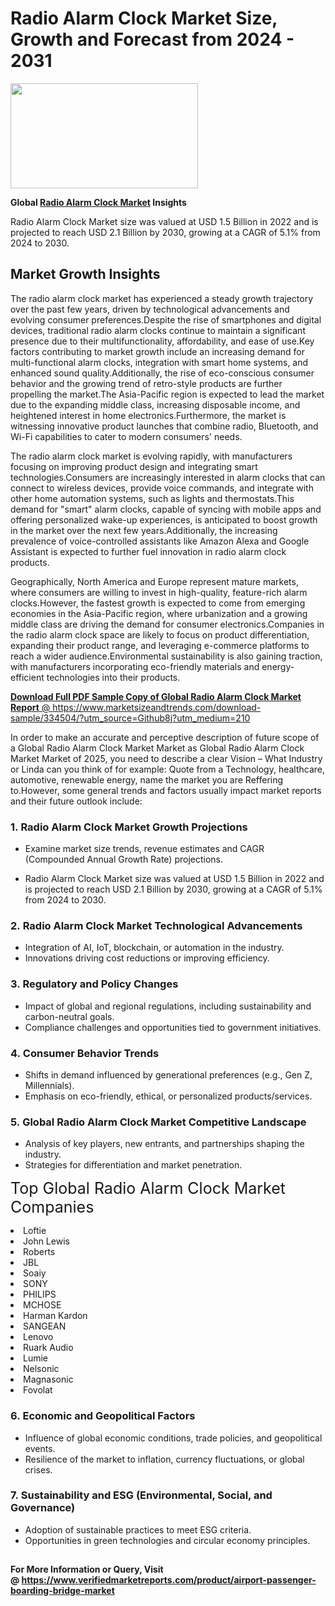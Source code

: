 <H1>Radio Alarm Clock Market Size, Growth and Forecast from 2024 - 2031</H1><img class="aligncenter size-medium wp-image-584254" src="https://thirdeyenews.in/wp-content/uploads/2024/09/Global-Market-Research-300x168.jpeg" alt="" width="300" height="168" /><p><strong>Global&nbsp;<a href="https://www.marketsizeandtrends.com/download-sample/334504/?utm_source=Github8j?utm_medium=210">Radio Alarm Clock Market</a> Insights</strong></p><p>Radio Alarm Clock Market size was valued at USD 1.5 Billion in 2022 and is projected to reach USD 2.1 Billion by 2030, growing at a CAGR of 5.1% from 2024 to 2030.</p><p><h2>Market Growth Insights</h2> <p>The radio alarm clock market has experienced a steady growth trajectory over the past few years, driven by technological advancements and evolving consumer preferences.Despite the rise of smartphones and digital devices, traditional radio alarm clocks continue to maintain a significant presence due to their multifunctionality, affordability, and ease of use.Key factors contributing to market growth include an increasing demand for multi-functional alarm clocks, integration with smart home systems, and enhanced sound quality.Additionally, the rise of eco-conscious consumer behavior and the growing trend of retro-style products are further propelling the market.The Asia-Pacific region is expected to lead the market due to the expanding middle class, increasing disposable income, and heightened interest in home electronics.Furthermore, the market is witnessing innovative product launches that combine radio, Bluetooth, and Wi-Fi capabilities to cater to modern consumers' needs.</p> <p><a href="#"></a></p> <p>The radio alarm clock market is evolving rapidly, with manufacturers focusing on improving product design and integrating smart technologies.Consumers are increasingly interested in alarm clocks that can connect to wireless devices, provide voice commands, and integrate with other home automation systems, such as lights and thermostats.This demand for "smart" alarm clocks, capable of syncing with mobile apps and offering personalized wake-up experiences, is anticipated to boost growth in the market over the next few years.Additionally, the increasing prevalence of voice-controlled assistants like Amazon Alexa and Google Assistant is expected to further fuel innovation in radio alarm clock products.</p> <p>Geographically, North America and Europe represent mature markets, where consumers are willing to invest in high-quality, feature-rich alarm clocks.However, the fastest growth is expected to come from emerging economies in the Asia-Pacific region, where urbanization and a growing middle class are driving the demand for consumer electronics.Companies in the radio alarm clock space are likely to focus on product differentiation, expanding their product range, and leveraging e-commerce platforms to reach a wider audience.Environmental sustainability is also gaining traction, with manufacturers incorporating eco-friendly materials and energy-efficient technologies into their products.</p> <p><a href="#"></p><p><span class=""><strong>Download Full PDF Sample Copy of Global Radio Alarm Clock Market Report</strong> @ <a href="https://www.marketsizeandtrends.com/download-sample/334504/?utm_source=Github8j?utm_medium=210" target="_blank">https://www.marketsizeandtrends.com/download-sample/334504/?utm_source=Github8j?utm_medium=210</a></span></p><p>In order to make an accurate and perceptive description of future scope of a Global&nbsp;Radio Alarm Clock Market Market as Global&nbsp;Radio Alarm Clock Market Market of 2025, you need to describe a clear Vision &ndash; What Industry or Linda can you think of for example: Quote from a Technology, healthcare, automotive, renewable energy, name the market you are Reffering to.However, some general trends and factors usually impact market reports and their future outlook include:</p><h3>1.&nbsp;<strong>Radio Alarm Clock Market Growth Projections</strong></h3><ul><li>Examine market size trends, revenue estimates and CAGR (Compounded Annual Growth Rate) projections.</li><li><p>Radio Alarm Clock Market size was valued at USD 1.5 Billion in 2022 and is projected to reach USD 2.1 Billion by 2030, growing at a CAGR of 5.1% from 2024 to 2030.</p></li></ul><h3>2.&nbsp;<strong>Radio Alarm Clock Market Technological Advancements</strong></h3><ul><li>Integration of AI, IoT, blockchain, or automation in the industry.</li><li>Innovations driving cost reductions or improving efficiency.</li></ul><h3>3.&nbsp;<strong>Regulatory and Policy Changes</strong></h3><ul><li>Impact of global and regional regulations, including sustainability and carbon-neutral goals.</li><li>Compliance challenges and opportunities tied to government initiatives.</li></ul><h3>4.&nbsp;<strong>Consumer Behavior Trends</strong></h3><ul><li>Shifts in demand influenced by generational preferences (e.g., Gen Z, Millennials).</li><li>Emphasis on eco-friendly, ethical, or personalized products/services.</li></ul><h3>5.&nbsp;<strong>Global Radio Alarm Clock Market Competitive Landscape</strong></h3><ul><li>Analysis of key players, new entrants, and partnerships shaping the industry.</li><li>Strategies for differentiation and market penetration.</li></ul><p data-pm-slice="1 1 []"><span style="color: inherit; font-family: inherit; font-size: 25px;">Top Global Radio Alarm Clock Market Companies</span></p><div class="" data-test-id=""><p><li>Loftie</li><li> John Lewis</li><li> Roberts</li><li> JBL</li><li> Soaiy</li><li> SONY</li><li> PHILIPS</li><li> MCHOSE</li><li> Harman Kardon</li><li> SANGEAN</li><li> Lenovo</li><li> Ruark Audio</li><li> Lumie</li><li> Nelsonic</li><li> Magnasonic</li><li> Fovolat</li></p></div><h3>6.&nbsp;<strong>Economic and Geopolitical Factors</strong></h3><ul><li>Influence of global economic conditions, trade policies, and geopolitical events.</li><li>Resilience of the market to inflation, currency fluctuations, or global crises.</li></ul><h3>7.&nbsp;<strong>Sustainability and ESG (Environmental, Social, and Governance)</strong></h3><ul><li>Adoption of sustainable practices to meet ESG criteria.</li><li>Opportunities in green technologies and circular economy principles.</li></ul><h2><strong style="font-size: 14px;">For More Information or Query, Visit @&nbsp;</strong><a style="background-color: #ffffff; font-size: 14px;" href="https://www.marketsizeandtrends.com/report/radio-alarm-clock-market/" target="_blank">https://www.verifiedmarketreports.com/product/airport-passenger-boarding-bridge-market</a></h2>